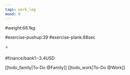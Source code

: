 ```yaml
---
tags: work_log
mood: 8
---
```


#weight:68.1kg

#exercise-pushup:39
#exercise-plank:88sec


⭐

#finance/bank1:-3.4USD

[[todo_family|To-Do @Family]]
[[todo_work|To-Do @Work]]

